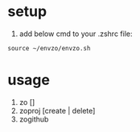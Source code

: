 # setup
1. add below cmd to your .zshrc file:
```
source ~/envzo/envzo.sh
```

# usage
1. zo [<proj>]
2. zoproj [create | delete] <proj>
3. zogithub
